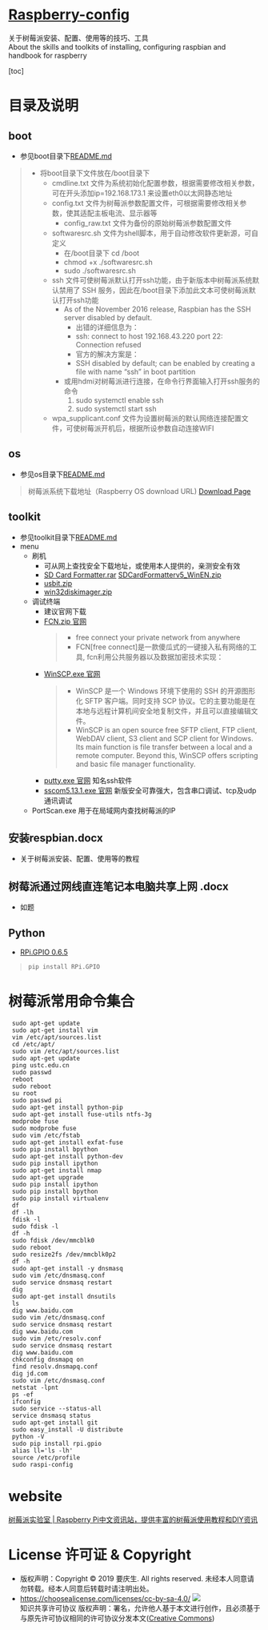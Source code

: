 # [Raspberry-config](https://yaoqs.github.io/Raspberry-config/)
关于树莓派安装、配置、使用等的技巧、工具 \
About the skills and toolkits of installing, configuring raspbian and handbook for raspberry

[toc]

# 目录及说明
## boot
* 参见boot目录下[README.md ](/boot/README.md)
> * 将boot目录下文件放在/boot目录下
>   * cmdline.txt 文件为系统初始化配置参数，根据需要修改相关参数，可在开头添加ip=192.168.173.1 来设置eth0以太网静态地址
>   * config.txt 文件为树莓派参数配置文件，可根据需要修改相关参数，使其适配主板电流、显示器等
>      * config_raw.txt 文件为备份的原始树莓派参数配置文件
>   * softwaresrc.sh 文件为shell脚本，用于自动修改软件更新源，可自定义
>      * 在/boot目录下 cd /boot
>      * chmod +x ./softwaresrc.sh
>      * sudo ./softwaresrc.sh
>   * ssh 文件可使树莓派默认打开ssh功能，由于新版本中树莓派系统默认禁用了 SSH 服务，因此在/boot目录下添加此文本可使树莓派默认打开ssh功能
>      * As of the November 2016 release, Raspbian has the SSH server disabled by default. 
>        * 出错的详细信息为：
>        * ssh: connect to host 192.168.43.220 port 22: Connection refused
>        * 官方的解决方案是：
>        * SSH disabled by default; can be enabled by creating a file with name “ssh” in boot partition 
>      * 或用hdmi对树莓派进行连接，在命令行界面输入打开ssh服务的命令
>        1. sudo systemctl enable ssh
>        2. sudo systemctl start ssh        
>    * wpa_supplicant.conf 文件为设置树莓派的默认网络连接配置文件，可使树莓派开机后，根据所设参数自动连接WIFI
## os
* 参见os目录下[README.md ](/os/README.md)
> 树莓派系统下载地址（Raspberry OS download URL)
> [Download Page](https://www.raspberrypi.org/downloads/)
## toolkit
* 参见toolkit目录下[README.md ](/toolkit/README.md)
* menu
  * 刷机
    * 可从网上查找安全下载地址，或使用本人提供的，亲测安全有效
    * [SD Card Formatter.rar](https://github.com/yaoqs/Raspberry-config/blob/master/toolkit/%E5%88%B7%E6%9C%BA/SD%20Card%20Formatter.rar) [SDCardFormatterv5_WinEN.zip](https://github.com/yaoqs/Raspberry-config/blob/master/toolkit/%E5%88%B7%E6%9C%BA/SDCardFormatterv5_WinEN.zip)
    * [usbit.zip](https://github.com/yaoqs/Raspberry-config/blob/master/toolkit/%E5%88%B7%E6%9C%BA/usbit.zip)
    * [win32diskimager.zip](https://github.com/yaoqs/Raspberry-config/blob/master/toolkit/%E5%88%B7%E6%9C%BA/win32diskimager-v0.9-binary.zip)
  * 调试终端
    * 建议官网下载
    * [FCN.zip 官网](https://github.com/boywhp/fcn)
      > * free connect your private network from anywhere
      > * FCN[free connect]是一款傻瓜式的一键接入私有网络的工具, fcn利用公共服务器以及数据加密技术实现：
    * [WinSCP.exe 官网](https://winscp.net/eng/index.php) 
      > * WinSCP 是一个 Windows 环境下使用的 SSH 的开源图形化 SFTP 客户端。同时支持 SCP 协议。它的主要功能是在本地与远程计算机间安全地复制文件，并且可以直接编辑文件。 
      > * WinSCP is an open source free SFTP client, FTP client, WebDAV client, S3 client and SCP client for Windows. Its main function is file transfer between a local and a remote computer. Beyond this, WinSCP offers scripting and basic file manager functionality. 
    * [putty.exe 官网](https://www.chiark.greenend.org.uk/~sgtatham/putty/) 知名ssh软件
    * [sscom5.13.1.exe 官网](http://www.daxia.com/) 新版安全可靠强大，包含串口调试、tcp及udp通讯调试
  * PortScan.exe 用于在局域网内查找树莓派的IP

## 安装respbian.docx
* 关于树莓派安装、配置、使用等的教程
## 树莓派通过网线直连笔记本电脑共享上网 .docx
* 如题

## Python
* [RPi.GPIO 0.6.5](https://pypi.org/project/RPi.GPIO/)  
 > ```python
 > pip install RPi.GPIO
 > ```

# 树莓派常用命令集合
```
 sudo apt-get update
 sudo apt-get install vim
 vim /etc/apt/sources.list
 cd /etc/apt/
 sudo vim /etc/apt/sources.list
 sudo apt-get update
 ping ustc.edu.cn
 sudo passwd
 reboot
 sudo reboot
 su root
 sudo passwd pi
 sudo apt-get install python-pip
 sudo apt-get install fuse-utils ntfs-3g
 modprobe fuse
 sudo modprobe fuse
 sudo vim /etc/fstab
 sudo apt-get install exfat-fuse
 sudo pip install bpython
 sudo apt-get install python-dev
 sudo pip install ipython
 sudo apt-get install nmap
 sudo apt-get upgrade
 sudo pip install ipython
 sudo pip install bpython
 sudo pip install virtualenv
 df
 df -lh
 fdisk -l
 sudo fdisk -l
 df -h
 sudo fdisk /dev/mmcblk0
 sudo reboot
 sudo resize2fs /dev/mmcblk0p2 
 df -h
 sudo apt-get install -y dnsmasq
 sudo vim /etc/dnsmasq.conf 
 sudo service dnsmasq restart 
 dig
 sudo apt-get install dnsutils 
 ls
 dig www.baidu.com
 sudo vim /etc/dnsmasq.conf 
 sudo service dnsmasq restart 
 dig www.baidu.com
 sudo vim /etc/resolv.conf 
 sudo service dnsmasq restart 
 dig www.baidu.com
 chkconfig dnsmapq on
 find resolv.dnsmapq.conf
 dig jd.com
 sudo vim /etc/dnsmasq.conf 
 netstat -lpnt
 ps -ef
 ifconfig
 sudo service --status-all
 service dnsmasq status
 sudo apt-get install git
 sudo easy_install -U distribute
 python -V
 sudo pip install rpi.gpio
 alias ll='ls -lh'
 source /etc/profile
 sudo raspi-config
```

# website
[树莓派实验室 | Raspberry Pi中文资讯站，提供丰富的树莓派使用教程和DIY资讯](http://shumeipai.nxez.com)

# License 许可证 & Copyright
* 版权声明：Copyright © 2019 要庆生. All rights reserved. 未经本人同意请勿转载。经本人同意后转载时请注明出处。
* https://choosealicense.com/licenses/cc-by-sa-4.0/ ![](https://csdnimg.cn/release/phoenix/images/creativecommons/80x15.png)\
知识共享许可协议 版权声明：署名，允许他人基于本文进行创作，且必须基于与原先许可协议相同的许可协议分发本文([Creative Commons](http://creativecommons.org/licenses/by-sa/4.0/ ))
